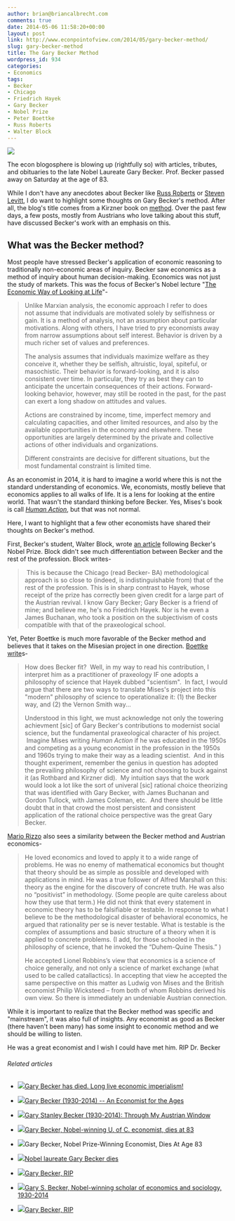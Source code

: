 ```yaml
---
author: brian@briancalbrecht.com
comments: true
date: 2014-05-06 11:58:20+00:00
layout: post
link: http://www.econpointofview.com/2014/05/gary-becker-method/
slug: gary-becker-method
title: The Gary Becker Method
wordpress_id: 934
categories:
- Economics
tags:
- Becker
- Chicago
- Friedrich Hayek
- Gary Becker
- Nobel Prize
- Peter Boettke
- Russ Roberts
- Walter Block
---
```


![](http://www.contrepoints.org/wp-content/uploads/2014/05/GaryBeckerUSA.jpg)

The econ blogosphere is blowing up (rightfully so) with articles, tributes, and obituaries to the late Nobel Laureate Gary Becker. Prof. Becker passed away on Saturday at the age of 83.

While I don't have any anecdotes about Becker like [Russ Roberts](http://cafehayek.com/2014/05/gary-becker-rip.html) or [Steven Levitt](https://www.google.com/url?sa=t&rct=j&q=&esrc=s&source=web&cd=1&cad=rja&uact=8&ved=0CCgQFjAA&url=http%3A%2F%2Ffreakonomics.com%2F2014%2F05%2F05%2Fgary-becker-1930-2014%2F&ei=2MVoU_vtKeiw0QXk7IGADQ&usg=AFQjCNHFAcLuny4zMev1lDzyydpwhMxzxQ&sig2=HFZaMG5R-38EMjfhYVo17w), I do want to highlight some thoughts on Gary Becker's method. After all, the blog's title comes from a Kirzner book on [method](https://www.google.com/url?sa=t&rct=j&q=&esrc=s&source=web&cd=1&cad=rja&uact=8&ved=0CCoQFjAA&url=http%3A%2F%2Fmises.org%2Fbooks%2Fpointofview.pdf&ei=WcZoU6qXBOah0QXgyYDwCw&usg=AFQjCNFUNBwCcXMytxyaRMr06nTdkPgGsQ&sig2=HedPpgl-E016Bvh9e4-P0g&bvm=bv.66111022,d.d2k). Over the past few days, a few posts, mostly from Austrians who love talking about this stuff, have discussed Becker's work with an emphasis on this.


## What was the Becker method?


Most people have stressed Becker's application of economic reasoning to traditionally non-economic areas of inquiry. Becker saw economics as a method of inquiry about human decision-making. Economics was not just the study of markets. This was the focus of Becker's Nobel lecture "[The Economic Way of Looking at Life](http://www.nobelprize.org/nobel_prizes/economic-sciences/laureates/1992/becker-lecture.pdf)"-


<blockquote>Unlike Marxian analysis, the economic approach I refer to does not assume that individuals are motivated solely by selfishness or gain. It is a method of analysis, not an assumption about particular motivations. Along with others, I have tried to pry economists away from narrow assumptions about self interest. Behavior is driven by a much richer set of values and preferences.

The analysis assumes that individuals maximize welfare as they conceive it, whether they be selfish, altruistic, loyal, spiteful, or masochistic. Their behavior is forward-looking, and it is also consistent over time. In particular, they try as best they can to anticipate the uncertain consequences of their actions. Forward-looking behavior, however, may still be rooted in the past, for the past can exert a long shadow on attitudes and values.<!-- more -->

Actions are constrained by income, time, imperfect memory and calculating capacities, and other limited resources, and also by the available opportunities in the economy and elsewhere. These opportunities are largely determined by the private and collective actions of other individuals and organizations.

Different constraints are decisive for different situations, but the most fundamental constraint is limited time.</blockquote>


As an economist in 2014, it is hard to imagine a world where this is not the standard understanding of economics. We, economists, mostly believe that economics applies to all walks of life. It is a lens for looking at the entire world. That wasn't the standard thinking before Becker. Yes, Mises's book is call [_Human Action_](https://www.google.com/url?sa=t&rct=j&q=&esrc=s&source=web&cd=1&cad=rja&uact=8&ved=0CCoQFjAA&url=http%3A%2F%2Fmises.org%2Fbooks%2Fhumanaction.pdf&ei=7choU_uCPM2Y0QXhrIGoAg&usg=AFQjCNEKAH4HaOl5dK5VnbJTGBl6Q0mkUg&sig2=x4B2DCtQee4WXxkdHf4WtA&bvm=bv.66111022,d.d2k), but that was not normal.

Here, I want to highlight that a few other economists have shared their thoughts on Becker's method.

First, Becker's student, Walter Block, wrote [an article](http://mises.org/daily/4104/The-Economist-as-Detective-Reflections-on-Gary-Beckers-Nobel-Prize) following Becker's Nobel Prize. Block didn't see much differentiation between Becker and the rest of the profession. Block writes-


<blockquote> This is because the Chicago (read Becker- BA) methodological approach is so close to (indeed, is indistinguishable from) that of the rest of the profession. This is in sharp contrast to Hayek, whose receipt of the prize has correctly been given credit for a large part of the Austrian revival. I know Gary Becker; Gary Becker is a friend of mine; and believe me, he's no Friedrich Hayek. Nor is he even a James Buchanan, who took a position on the subjectivism of costs compatible with that of the praxeological school.</blockquote>


Yet, Peter Boettke is much more favorable of the Becker method and believes that it takes on the Misesian project in one direction. [Boettke write](http://www.coordinationproblem.org/2014/05/gary-becker-1930-2014-an-economic-theorist-for-the-ages.html)s-


<blockquote>How does Becker fit?  Well, in my way to read his contribution, I interpret him as a practitioner of praxeology IF one adopts a philosophy of science that Hayek dubbed "scientism".  In fact, I would argue that there are two ways to translate Mises's project into this "modern" philosophy of science to operationalize it: (1) the Becker way, and (2) the Vernon Smith way...

Understood in this light, we must acknowledge not only the towering achievment [sic] of Gary Becker's contributions to modernist social science, but the fundamental praxeological character of his project.  Imagine Mises writing _Human Action_ if he was educated in the 1950s and competing as a young economist in the profession in the 1950s and 1960s trying to make their way as a leading scientist.  And in this thought experiment, remember the genius in question has adopted the prevailing philosophy of science and not choosing to buck against it (as Rothbard and Kirzner did).  My intuition says that the work would look a lot like the sort of univeral [sic] rational choice theorizing that was identified with Gary Becker, with James Buchanan and Gordon Tullock, with James Coleman, etc.  And there should be little doubt that in that crowd the most persistent and consistent application of the rational choice perspective was the great Gary Becker.</blockquote>


[Mario Rizzo](http://thinkmarkets.wordpress.com/2014/05/05/gary-stanley-becker-1930-2014-through-my-austrian-window/) also sees a similarity between the Becker method and Austrian economics-


<blockquote>He loved economics and loved to apply it to a wide range of problems. He was no enemy of mathematical economics but thought that theory should be as simple as possible and developed with applications in mind. He was a true follower of Alfred Marshall on this: theory as the engine for the discovery of concrete truth. He was also no “positivist” in methodology. (Some people are quite careless about how they use that term.) He did not think that every statement in economic theory has to be falsifiable or testable. In response to what I believe to be the methodological disaster of behavioral economics, he argued that rationality per se is never testable. What is testable is the complex of assumptions and basic structure of a theory when it is applied to concrete problems. (I add, for those schooled in the philosophy of science, that he invoked the “Duhem-Quine Thesis.” )

He accepted Lionel Robbins’s view that economics is a science of choice generally, and not only a science of market exchange (what used to be called catallactics). In accepting that view he accepted the same perspective on this matter as Ludwig von Mises and the British economist Philip Wicksteed – from both of whom Robbins derived his own view. So there is immediately an undeniable Austrian connection.</blockquote>


While it is important to realize that the Becker method was specific and "mainstream", it was also full of insights. Any economist as good as Becker (there haven't been many) has some insight to economic method and we should be willing to listen.

He was a great economist and I wish I could have met him. RIP Dr. Becker




###### Related articles





	
  * [![](http://i.zemanta.com/268932458_80_80.jpg)](http://marketmonetarist.com/2014/05/05/gary-becker-has-died-long-live-economic-imperialism/)[Gary Becker has died. Long live economic imperialism!](http://marketmonetarist.com/2014/05/05/gary-becker-has-died-long-live-economic-imperialism/)

	
  * [![](http://i.zemanta.com/268899811_80_80.jpg)](http://www.coordinationproblem.org/2014/05/gary-becker-1930-2014-an-economic-theorist-for-the-ages.html)[Gary Becker (1930-2014) -- An Economist for the Ages](http://www.coordinationproblem.org/2014/05/gary-becker-1930-2014-an-economic-theorist-for-the-ages.html)

	
  * [![](http://i.zemanta.com/noimg_58_80_80.jpg)](http://thinkmarkets.wordpress.com/2014/05/05/gary-stanley-becker-1930-2014-through-my-austrian-window/)[Gary Stanley Becker (1930-2014): Through My Austrian Window](http://thinkmarkets.wordpress.com/2014/05/05/gary-stanley-becker-1930-2014-through-my-austrian-window/)

	
  * [![](http://i.zemanta.com/268711968_80_80.jpg)](http://www.suntimes.com/27241266-418/gary-becker-nobel-winning-u-of-c-economist-dies-at-83.html)[Gary Becker, Nobel-winning U. of C. economist, dies at 83](http://www.suntimes.com/27241266-418/gary-becker-nobel-winning-u-of-c-economist-dies-at-83.html)

	
  * ![](http://i.zemanta.com/268873533_80_80.jpg)Gary Becker, Nobel Prize-Winning Economist, Dies At Age 83

	
  * [![](http://i.zemanta.com/268710021_80_80.jpg)](http://www.thehindu.com/news/international/world/nobel-laureate-gary-becker-dies/article5977695.ece)[Nobel laureate Gary Becker dies](http://www.thehindu.com/news/international/world/nobel-laureate-gary-becker-dies/article5977695.ece)

	
  * [![](http://i.zemanta.com/268687917_80_80.jpg)](http://www.washingtonpost.com/news/volokh-conspiracy/wp/2014/05/04/gary-becker-rip/)[Gary Becker, RIP](http://www.washingtonpost.com/news/volokh-conspiracy/wp/2014/05/04/gary-becker-rip/)

	
  * [![](http://i.zemanta.com/268648523_80_80.jpg)](http://news.uchicago.edu/article/2014/05/04/gary-s-becker-nobel-winning-scholar-economics-and-sociology-1930-2014)[Gary S. Becker, Nobel-winning scholar of economics and sociology, 1930-2014](http://news.uchicago.edu/article/2014/05/04/gary-s-becker-nobel-winning-scholar-economics-and-sociology-1930-2014)

	
  * [![](http://i.zemanta.com/269000677_80_80.jpg)](http://financialsurvivalnetwork.com/2014/05/gary-becker-rip/)[Gary Becker, RIP](http://financialsurvivalnetwork.com/2014/05/gary-becker-rip/)


